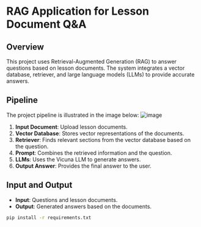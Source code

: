 # RAG Application for Lesson Document Q&A

## Overview

This project uses Retrieval-Augmented Generation (RAG) to answer questions based on lesson documents. The system integrates a vector database, retriever, and large language models (LLMs) to provide accurate answers.

## Pipeline

The project pipeline is illustrated in the image below:
![image](https://github.com/thaithinhhl/LLM-PDF-QA/assets/149486062/e3cac1a0-4d25-4a39-af7d-7d35dd1c0126)

1. **Input Document**: Upload lesson documents.
2. **Vector Database**: Stores vector representations of the documents.
3. **Retriever**: Finds relevant sections from the vector database based on the question.
4. **Prompt**: Combines the retrieved information and the question.
5. **LLMs**: Uses the Vicuna LLM to generate answers.
6. **Output Answer**: Provides the final answer to the user.

## Input and Output

- **Input**: Questions and lesson documents.
- **Output**: Generated answers based on the documents.


```bash
pip install -r requirements.txt
